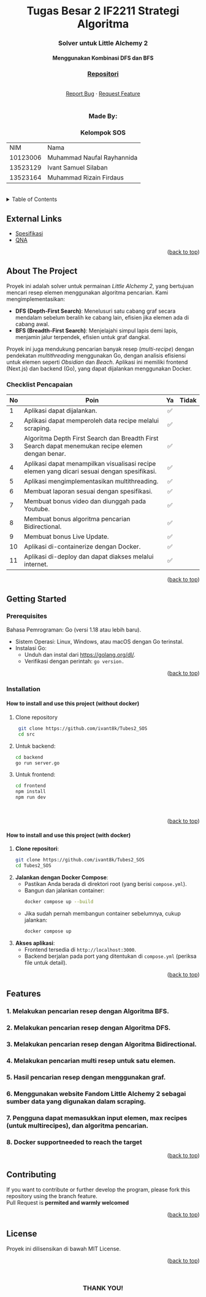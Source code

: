 <!-- Back to Top Link-->
<a name="readme-top"></a>

<br />
<div align="center">
  <h1 align="center">Tugas Besar 2 IF2211 Strategi Algoritma</h1>

  <p align="center">
    <h3>Solver untuk Little Alchemy 2</h3>
    <h4>Menggunakan Kombinasi DFS dan BFS</h4>
    <h3><a href="https://github.com/ivant8k/Tubes2_SOS">Repositori</a></h3>
    <br/>
    <a href="https://github.com/ivant8k/Tubes2_SOS/issues">Report Bug</a>
    ·
    <a href="https://github.com/ivant8k/Tubes2_SOS/issues">Request Feature</a>
    <br>
    <br>
  </p>
</div>

<!-- CONTRIBUTOR -->
<div align="center" id="contributor">
  <strong>
    <h3>Made By:</h3>
    <h3>Kelompok SOS</h3>
    <table align="center">
      <tr>
        <td>NIM</td>
        <td>Nama</td>
      </tr>
      <tr>
        <td>10123006</td>
        <td>Muhammad Naufal Rayhannida</td>
      </tr>
      <tr>
        <td>13523129</td>
        <td>Ivant Samuel Silaban </td>
      </tr>
            <tr>
        <td>13523164</td>
        <td>Muhammad Rizain Firdaus</td>
      </tr>
    </table>
  </strong>
  <br>
</div>




<!-- TABLE OF CONTENTS -->
<details>
  <summary>Table of Contents</summary>
  <ol>
    <li>
      <a href="#about-the-project">About The Project</a>
    </li>
    <li>
      <a href="#getting-started-front-end">Getting Started</a>
      <ul>
        <li><a href="#prerequisites">Prerequisites</a></li>
        <li><a href="#installation">Installation</a></li>
      </ul>
    </li>
    <li><a href="#contributing">Contributing</a></li>
    <li><a href="#license">License</a></li>
  </ol>
</details>

## External Links

- [Spesifikasi](https://docs.google.com/document/d/1aQB5USxfUCBfHmYjKl2wV5WdMBzDEyojE5yxvBO3pvc/edit?usp=sharing)
- [QNA](https://docs.google.com/spreadsheets/d/1SVCNEBOYS0_eKShaHFIrx_5YVOg-V1uiBX-fAHpypxg/edit?usp=sharing)

<p align="right">(<a href="#readme-top">back to top</a>)</p>

<!-- ABOUT THE PROJECT -->
## About The Project
Proyek ini adalah solver untuk permainan *Little Alchemy 2*, yang bertujuan mencari resep elemen menggunakan algoritma pencarian. Kami mengimplementasikan:

- **DFS (Depth-First Search)**: Menelusuri satu cabang graf secara mendalam sebelum beralih ke cabang lain, efisien jika elemen ada di cabang awal.
- **BFS (Breadth-First Search)**: Menjelajahi simpul lapis demi lapis, menjamin jalur terpendek, efisien untuk graf dangkal.

Proyek ini juga mendukung pencarian banyak resep (*multi-recipe*) dengan pendekatan *multithreading* menggunakan Go, dengan analisis efisiensi untuk elemen seperti *Obsidian* dan *Beach*. Aplikasi ini memiliki frontend (Next.js) dan backend (Go), yang dapat dijalankan menggunakan Docker.


### Checklist Pencapaian

| No | Poin                                                                 | Ya | Tidak |
|----|----------------------------------------------------------------------|:--:|:-----:|
| 1  | Aplikasi dapat dijalankan.                                           | ✅ |       |
| 2  | Aplikasi dapat memperoleh data recipe melalui scraping.              | ✅ |       |
| 3  | Algoritma Depth First Search dan Breadth First Search dapat menemukan recipe elemen dengan benar. | ✅ |       |
| 4  | Aplikasi dapat menampilkan visualisasi recipe elemen yang dicari sesuai dengan spesifikasi. | ✅ |       |
| 5  | Aplikasi mengimplementasikan multithreading.                        | ✅ |       |
| 6  | Membuat laporan sesuai dengan spesifikasi.                          | ✅ |       |
| 7  | Membuat bonus video dan diunggah pada Youtube.                      | ✅ |       |
| 8  | Membuat bonus algoritma pencarian Bidirectional.                    | ✅ |       |
| 9  | Membuat bonus Live Update.                                          | ✅ |       |
| 10 | Aplikasi di-containerize dengan Docker.                             | ✅ |       |
| 11 | Aplikasi di-deploy dan dapat diakses melalui internet.              | ✅ |       |

<p align="right">(<a href="#readme-top">back to top</a>)</p>


<!-- GETTING STARTED -->
## Getting Started

### Prerequisites

Bahasa Pemrograman: Go (versi 1.18 atau lebih baru).
- Sistem Operasi: Linux, Windows, atau macOS dengan Go terinstal.
- Instalasi Go:
    - Unduh dan instal dari https://golang.org/dl/.
    - Verifikasi dengan perintah: ``go version.``

<p align="right">(<a href="#readme-top">back to top</a>)</p>

### Installation

#### How to install and use this project (without docker)

1. Clone repository
   ```sh
    git clone https://github.com/ivant8k/Tubes2_SOS
    cd src
   ```
2. Untuk backend:
   ```sh
   cd backend
   go run server.go
   ```
3. Untuk frontend:
   ```sh
   cd frontend
   npm install
   npm run dev
   ``` 
<br>

<p align="right">(<a href="#readme-top">back to top</a>)</p>

#### How to install and use this project (with docker)

1. **Clone repositori**:
   ```sh
   git clone https://github.com/ivant8k/Tubes2_SOS
   cd Tubes2_SOS
   ```
2. **Jalankan dengan Docker Compose**:
   - Pastikan Anda berada di direktori root (yang berisi `compose.yml`).
   - Bangun dan jalankan container:
     ```sh
     docker compose up --build
     ```
   - Jika sudah pernah membangun container sebelumnya, cukup jalankan:
     ```sh
     docker compose up
     ```
3. **Akses aplikasi**:
   - Frontend tersedia di `http://localhost:3000`.
   - Backend berjalan pada port yang ditentukan di `compose.yml` (periksa file untuk detail).

<p align="right">(<a href="#readme-top">back to top</a>)</p>



<!-- FEATURES -->
## Features

### 1. Melakukan pencarian resep dengan Algoritma BFS.
### 2. Melakukan pencarian resep dengan Algoritma DFS.
### 3. Melakukan pencarian resep dengan Algoritma Bidirectional.
### 4. Melakukan pencarian multi resep untuk satu elemen.
### 5. Hasil pencarian resep dengan menggunakan graf.
### 6. Menggunakan website Fandom Little Alchemy 2 sebagai sumber data yang digunakan dalam scraping.
### 7. Pengguna dapat memasukkan input elemen, max recipes (untuk multirecipes), dan algoritma pencarian.
### 8. Docker supportneeded to reach the target

<p align="right">(<a href="#readme-top">back to top</a>)</p>


<!-- CONTRIBUTING -->
## Contributing

If you want to contribute or further develop the program, please fork this repository using the branch feature.  
Pull Request is **permited and warmly welcomed**

<p align="right">(<a href="#readme-top">back to top</a>)</p>

<!-- LICENSE -->
## License
Proyek ini dilisensikan di bawah MIT License.

<p align="right">(<a href="#readme-top">back to top</a>)</p>

<br>
<h3 align="center">THANK YOU!</h3>


<!-- MARKDOWN LINKS & IMAGES -->
<!-- https://www.markdownguide.org/basic-syntax/#reference-style-links -->
[issues-url]: https://github.com/NoHaitch/Tubes2_FE_Chibye/issues
[license-shield]: https://img.shields.io/badge/License-Apache--2.0_license-yellow
[license-url]: https://github.com/NoHaitch/Tubes2_FE_Chibye/blob/main/LICENSE
